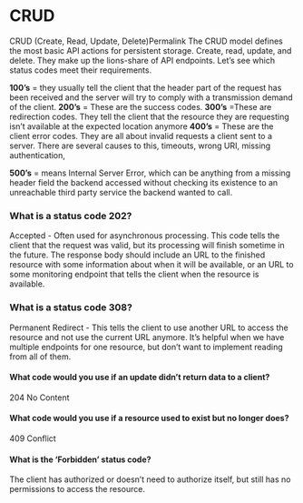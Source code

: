 # CRUD
CRUD (Create, Read, Update, Delete)Permalink
The CRUD model defines the most basic API actions for persistent storage. Create, read, update, and delete. They make up the lions-share of API endpoints. Let’s see which status codes meet their requirements.



**100’s** = they usually tell the client that the header part of the request has been received and the server will try to comply with a transmission demand of the client.
**200’s** = These are the success codes.
**300’s** =These are redirection codes. They tell the client that the resource they are requesting isn’t available at the expected location anymore
**400’s** = These are the client error codes. They are all about invalid requests a client sent to a server. There are several causes to this, timeouts, wrong URI, missing authentication, 

**500’s** = means Internal Server Error, which can be anything from a missing header field the backend accessed without checking its existence to an unreachable third party service the backend wanted to call.

### What is a status code 202?
Accepted - Often used for asynchronous processing. This code tells the client that the request was valid, but its processing will finish sometime in the future. The response body should include an URL to the finished resource with some information about when it will be available, or an URL to some monitoring endpoint that tells the client when the resource is available.

### What is a status code 308?
Permanent Redirect - This tells the client to use another URL to access the resource and not use the current URL anymore. It’s helpful when we have multiple endpoints for one resource, but don’t want to implement reading from all of them.
#### What code would you use if an update didn’t return data to a client?
 204 No Content
#### What code would you use if a resource used to exist but no longer does? 
409 Conflict
#### What is the ‘Forbidden’ status code?
The client has authorized or doesn’t need to authorize itself, but still has no permissions to access the resource.



